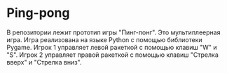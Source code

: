 # Ping-pong
В репозитории лежит прототип игры "Пинг-понг". Это мультиплеерная игра.
Игра реализована на языке Python с помощью библиотеки Pygame.
Игрок 1 управляет левой ракеткой с помощью клавиш "W" и "S".
Игрок 2 управляет правой ракеткой с помощью клавиш "Стрелка вверх" и "Стрелка вниз".
